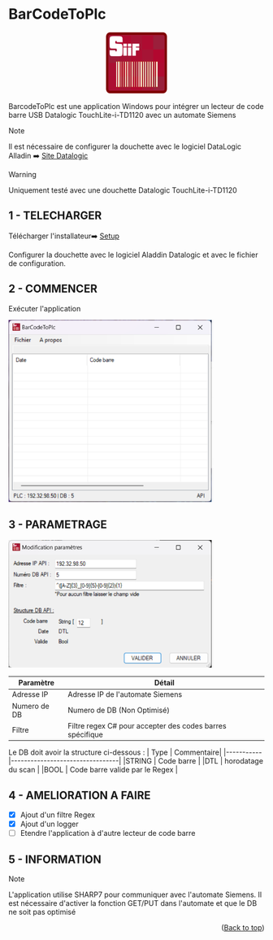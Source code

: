 <a id="readme-top"></a>

# BarCodeToPlc

<!-- LOGO -->
<div align="center">
  <a href="https://github.com/tonycab/BarCodeToPlc">
    <img src="BarcodeToPlc/logo.png" alt="Logo" width="120" height="120">
  </a>
</div>

BarcodeToPlc est une application Windows pour intégrer un lecteur de code barre USB Datalogic TouchLite-i-TD1120 avec un automate Siemens

> [!NOTE]
> Il est nécessaire de configurer la douchette avec le logiciel DataLogic Alladin ➡️ [Site Datalogic](https://aladdin.datalogic.com/#/configuration/home)

> [!WARNING]
> Uniquement testé avec une douchette Datalogic TouchLite-i-TD1120


## 1 - TELECHARGER

Télécharger l'installateur➡️ [Setup]([https://github.com/tonycab/AbbBackup/releases/download/v1.1.0.0/AbbBackup.exe](https://github.com/tonycab/BarCodeToPlc/releases/tag/v0.0.6))

Configurer la douchette avec le logiciel Aladdin Datalogic et avec le fichier de configuration.

## 2 - COMMENCER

Exécuter l'application

<!-- APP -->
<div align="left">
  <a href="https://github.com/tonycab/BarCodeToPlc">
    <img src="Images/Capture1.png" alt="Logo" width="400" >
  </a>
</div>

## 3 - PARAMETRAGE
<!-- CONF -->
<div align="left">
  <a href="https://github.com/tonycab/BarCodeToPlc">
    <img src="Images/Capture2.png" alt="Logo" width="400">
  </a>
</div>

| Paramètre | Détail|
|-----------|---------------------------------|
|Adresse IP | Adresse IP de l'automate Siemens |
|Numero de DB | Numero de DB (Non Optimisé) |
|Filtre | Filtre regex C# pour accepter des codes barres spécifique |


Le DB doit avoir la structure ci-dessous :
| Type | Commentaire|
|-----------|---------------------------------|
|STRING | Code barre |
|DTL | horodatage du scan |
|BOOL | Code barre valide par le Regex |


## 4 - AMELIORATION A FAIRE

- [x] Ajout d'un filtre Regex
- [x] Ajout d'un logger
- [ ] Etendre l'application à d'autre lecteur de code barre

## 5 - INFORMATION
> [!NOTE]
> L'application utilise SHARP7 pour communiquer avec l'automate Siemens. Il est nécessaire d'activer la fonction GET/PUT dans l'automate et que le DB ne soit pas optimisé

<p align="right">(<a href="#readme-top">Back to top</a>)</p>
